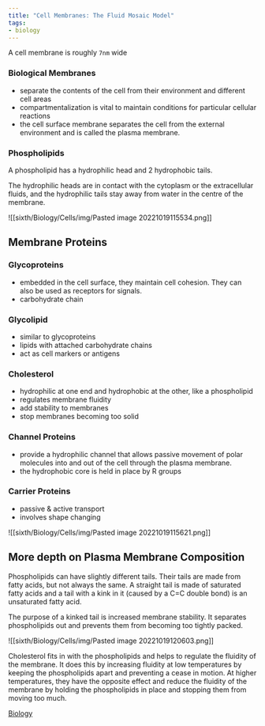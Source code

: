 ```yaml
---
title: "Cell Membranes: The Fluid Mosaic Model"
tags:
- biology
---
```

A cell membrane is roughly `7nm` wide

### Biological Membranes
- separate the contents of the cell from their environment and different cell areas
- compartmentalization is vital to maintain conditions for particular cellular reactions
- the cell surface membrane separates the cell from the external environment and is called the plasma membrane.

### Phospholipids

A phospholipid has a hydrophilic head and 2 hydrophobic tails.

The hydrophilic heads are in contact with the cytoplasm or the extracellular fluids, and the hydrophilic tails stay away from water in the centre of the membrane.

![[sixth/Biology/Cells/img/Pasted image 20221019115534.png]]


## Membrane Proteins

### Glycoproteins
- embedded in the cell surface, they maintain cell cohesion. They can also be used as receptors for signals.
- carbohydrate chain
### Glycolipid
- similar to glycoproteins
- lipids with attached carbohydrate chains
- act as cell markers or antigens
### Cholesterol
- hydrophilic at one end and hydrophobic at the other, like a phospholipid
- regulates membrane fluidity
- add stability to membranes
- stop membranes becoming too solid
### Channel Proteins
- provide a hydrophilic channel that allows passive movement of polar molecules into and out of the cell through the plasma membrane.
- the hydrophobic core is held in place by R groups
### Carrier Proteins
- passive & active transport
- involves shape changing

![[sixth/Biology/Cells/img/Pasted image 20221019115621.png]]

## More depth on Plasma Membrane Composition

Phospholipids can have slightly different tails. Their tails are made from fatty acids, but not always the same. A straight tail is made of saturated fatty acids and a tail with a kink in it (caused by a C=C double bond) is an unsaturated fatty acid.

The purpose of  a kinked tail is increased membrane stability. It separates phospholipids out and prevents them from becoming too tightly packed.

![[sixth/Biology/Cells/img/Pasted image 20221019120603.png]]

Cholesterol fits in with the phospholipids and helps to regulate the fluidity of the membrane. It does this by increasing fluidity at low temperatures by keeping the phospholipids apart and preventing a cease in motion. At higher temperatures, they have the opposite effect and reduce the fluidity of the membrane by holding the phospholipids in place and stopping them from moving too much.



[Biology](/Biology)
